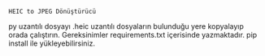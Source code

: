 ```
HEIC to JPEG Dönüştürücü
```
py uzantılı dosyayı .heic uzantılı dosyaların bulunduğu yere kopyalayıp orada çalıştırın.
Gereksinimler requirements.txt içerisinde yazmaktadır. pip install ile yükleyebilirsiniz.

